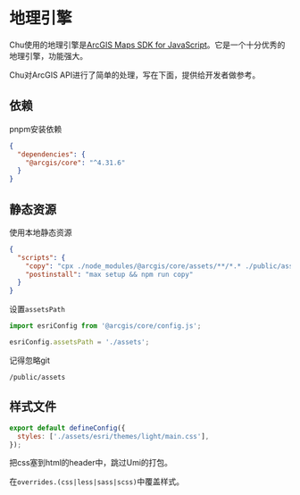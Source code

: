 # 地理引擎

Chu使用的地理引擎是[ArcGIS Maps SDK for JavaScript](https://developers.arcgis.com/javascript/latest/)。它是一个十分优秀的地理引擎，功能强大。

Chu对ArcGIS API进行了简单的处理，写在下面，提供给开发者做参考。

## 依赖

pnpm安装依赖

```json
{
  "dependencies": {
    "@arcgis/core": "^4.31.6"
  }
}
```

## 静态资源

使用本地静态资源

```json
{
  "scripts": {
    "copy": "cpx ./node_modules/@arcgis/core/assets/**/*.* ./public/assets/",
    "postinstall": "max setup && npm run copy"
  }
}
```

设置`assetsPath`

```javascript
import esriConfig from '@arcgis/core/config.js';

esriConfig.assetsPath = './assets';
```

记得忽略git

```plain
/public/assets
```

## 样式文件

```javascript
export default defineConfig({
  styles: ['./assets/esri/themes/light/main.css'],
});
```

把css塞到html的header中，跳过Umi的打包。

在`overrides.(css|less|sass|scss)`中覆盖样式。
